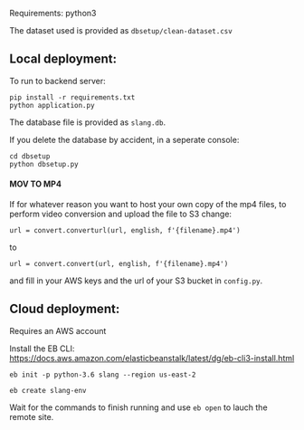 Requirements: python3

The dataset used is provided as `dbsetup/clean-dataset.csv`

## Local deployment:
To run to backend server:

```
pip install -r requirements.txt
python application.py
```

The database file is provided as `slang.db`.

If you delete the database by accident, in a seperate console:
```
cd dbsetup
python dbsetup.py
```

#### MOV TO MP4
If for whatever reason you want to host your own copy of the mp4 files, to perform video conversion and upload the file to S3 change:
```
url = convert.converturl(url, english, f'{filename}.mp4')
```
to 
```
url = convert.convert(url, english, f'{filename}.mp4')
```
and  fill in your AWS keys and the url of your S3 bucket in `config.py`.

## Cloud deployment:
Requires an AWS account

Install the EB CLI: https://docs.aws.amazon.com/elasticbeanstalk/latest/dg/eb-cli3-install.html

```
eb init -p python-3.6 slang --region us-east-2

eb create slang-env
```
Wait for the commands to finish running and use `eb open` to lauch the remote site.
